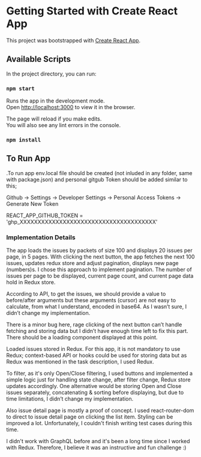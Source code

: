 # Getting Started with Create React App

This project was bootstrapped with [Create React App](https://github.com/facebook/create-react-app).

## Available Scripts

In the project directory, you can run:

### `npm start`

Runs the app in the development mode.\
Open [http://localhost:3000](http://localhost:3000) to view it in the browser.

The page will reload if you make edits.\
You will also see any lint errors in the console.

### `npm install`

## To Run App
.To run app env.local file should be created (not inluded in any folder, same with package.json) and personal gitgub Token should be added similar to this;

Github -> Settings -> Developer Settings -> Personal Access Tokens -> Generate New Token 

REACT_APP_GITHUB_TOKEN = 'ghp_XXXXXXXXXXXXXXXXXXXXXXXXXXXXXXXXXXXXXX'


### Implementation Details

The app loads the issues by packets of size 100 and displays 20 issues per page, in 5 pages. With clicking the next button, the app fetches the next 100 issues, updates redux store and adjust pagination, displays new page (numbers)s. I chose this approach to implement pagination. 
The number of issues per page to be displayed, current page count, and current page data hold in Redux store.

According to API, to get the issues, we should provide a value to before/after arguments but these arguments (cursor) are not easy to calculate, from what I understand, encoded in base64. As I wasn’t sure, I didn’t change my implementation.

There is a minor bug here, rage clicking of the next button can’t handle fetching and storing data but I didn’t have enough time left to fix this part. There should be a loading component displayed at this point.

Loaded issues stored in Redux. For this app, it is not mandatory to use Redux; context-based API or hooks could be used for storing data but as Redux was mentioned in the task description, I used Redux.

To filter, as it's only Open/Close filtering, I used buttons and implemented a simple logic just for handling state change, after filter change, Redux store updates accordingly.
One alternative would be storing Open and Close issues separately, concatenating & sorting before displaying, but due to time limitations, I didn’t change my implementation.

Also issue detail page is mostly a proof of concept. I used react-router-dom to direct to issue detail page on clicking the list item. Styling can be improved a lot.
Unfortunately, I couldn't finish writing test cases during this time.

I didn't work with GraphQL before and it's been a long time since I worked with Redux. Therefore, I believe it was an instructive and fun challenge :)
